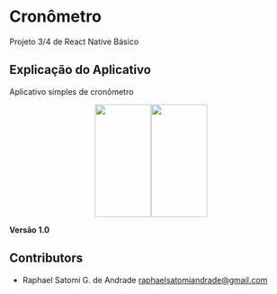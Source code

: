 # Cronômetro
Projeto 3/4 de React Native Básico

## Explicação do Aplicativo 
Aplicativo simples de cronômetro

<div style="display: flex; justify-content: center"> 
  <img src="images/c.png" width="100" height="200"/> 
  <img src="images/cronometro1.png" width="100" height="200"/>
</div> 

**Versão 1.0** 
## Contributors 
- Raphael Satomi G. de Andrade <raphaelsatomiandrade@gmail.com>
